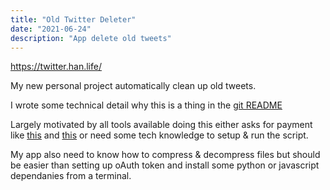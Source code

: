 ```yaml
---
title: "Old Twitter Deleter"
date: "2021-06-24"
description: "App delete old tweets"
---
```


https://twitter.han.life/ 

My new personal project automatically clean up old tweets.

I wrote some technical detail why this is a thing in the [git README](https://github.com/logan-han/twitter-deleter)

Largely motivated by all tools available doing this either asks for payment like [this](https://tweetdeleter.com/pricing) and [this](https://www.tweeteraser.com/) or need some tech knowledge to setup & run the script. 

My app also need to know how to compress & decompress files but should be easier than setting up oAuth token and install some python or javascript dependanies from a terminal.
